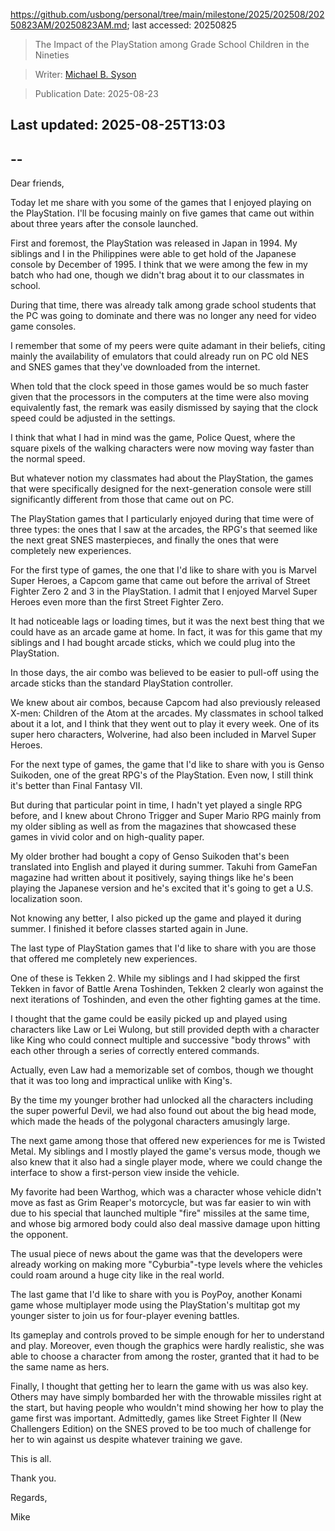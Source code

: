 https://github.com/usbong/personal/tree/main/milestone/2025/202508/20250823AM/20250823AM.md; last accessed: 20250825

> The Impact of the PlayStation among Grade School Children in the Nineties

> Writer: [Michael B. Syson](https://www.linkedin.com/in/michaelsyson/)

> Publication Date: 2025-08-23

## Last updated: 2025-08-25T13:03

## --

Dear friends,

Today let me share with you some of the games that I enjoyed playing on the PlayStation. I'll be focusing mainly on five games that came out within about three years after the console launched.

First and foremost, the PlayStation was released in Japan in 1994. My siblings and I in the Philippines were able to get hold of the Japanese console by December of 1995. I think that we were among the few in my batch who had one, though we didn't brag about it to our classmates in school.

During that time, there was already talk among grade school students that the PC was going to dominate and there was no longer any need for video game consoles. 

I remember that some of my peers were quite adamant in their beliefs, citing mainly the availability of emulators that could already run on PC old NES and SNES games that they've downloaded from the internet. 

When told that the clock speed in those games would be so much faster given that the processors in the computers at the time were also moving equivalently fast, the remark was easily dismissed by saying that the clock speed could be adjusted in the settings.

I think that what I had in mind was the game, Police Quest, where the square pixels of the walking characters were now moving way faster than the normal speed.

But whatever notion my classmates had about the PlayStation, the games that were specifically designed for the next-generation console were still significantly different from those that came out on PC.

The PlayStation games that I particularly enjoyed during that time were of three types: the ones that I saw at the arcades, the RPG's that seemed like the next great SNES masterpieces, and finally the ones that were completely new experiences.

For the first type of games, the one that I'd like to share with you is Marvel Super Heroes, a Capcom game that came out before the arrival of Street Fighter Zero 2 and 3 in the PlayStation. I admit that I enjoyed Marvel Super Heroes even more than the first Street Fighter Zero. 

It had noticeable lags or loading times, but it was the next best thing that we could have as an arcade game at home. In fact, it was for this game that my siblings and I had bought arcade sticks, which we could plug into the PlayStation. 

In those days, the air combo was believed to be easier to pull-off using the arcade sticks than the standard PlayStation controller. 

We knew about air combos, because Capcom had also previously released X-men: Children of the Atom at the arcades. My classmates in school talked about it a lot, and I think that they went out to play it every week. One of its super hero characters, Wolverine, had also been included in Marvel Super Heroes.

For the next type of games, the game that I'd like to share with you is Genso Suikoden, one of the great RPG's of the PlayStation. Even now, I still think it's better than Final Fantasy VII.

But during that particular point in time, I hadn't yet played a single RPG before, and I knew about Chrono Trigger and Super Mario RPG mainly from my older sibling as well as from the magazines that showcased these games in vivid color and on high-quality paper.

My older brother had bought a copy of Genso Suikoden that's been translated into English and played it during summer. Takuhi from GameFan magazine had written about it positively, saying things like he's been playing the Japanese version and he's excited that it's going to get a U.S. localization soon.

Not knowing any better, I also picked up the game and played it during summer. I finished it before classes started again in June. 

The last type of PlayStation games that I'd like to share with you are those that offered me completely new experiences.

One of these is Tekken 2. While my siblings and I had skipped the first Tekken in favor of Battle Arena Toshinden, Tekken 2 clearly won against the next iterations of Toshinden, and even the other fighting games at the time. 

I thought that the game could be easily picked up and played using characters like Law or Lei Wulong, but still provided depth with a character like King who could connect multiple and successive "body throws" with each other through a series of correctly entered commands.  

Actually, even Law had a memorizable set of combos, though we thought that it was too long and impractical unlike with King's. 

By the time my younger brother had unlocked all the characters including the super powerful Devil, we had also found out about the big head mode, which made the heads of the polygonal characters amusingly large. 

The next game among those that offered new experiences for me is Twisted Metal. My siblings and I mostly played the game's versus mode, though we also knew that it also had a single player mode, where we could change the interface to show a first-person view inside the vehicle.

My favorite had been Warthog, which was a character whose vehicle didn't move as fast as Grim Reaper's motorcycle, but was far easier to win with due to his special that launched multiple "fire" missiles at the same time, and whose big armored body could also deal massive damage upon hitting the opponent.

The usual piece of news about the game was that the developers were already working on making more "Cyburbia"-type levels where the vehicles could roam around a huge city like in the real world.

The last game that I'd like to share with you is PoyPoy, another Konami game whose multiplayer mode using the PlayStation's multitap got my younger sister to join us for four-player evening battles. 

Its gameplay and controls proved to be simple enough for her to understand and play. Moreover, even though the graphics were hardly realistic, she was able to choose a character from among the roster, granted that it had to be the same name as hers.  

Finally, I thought that getting her to learn the game with us was also key. Others may have simply bombarded her with the throwable missiles right at the start, but having people who wouldn't mind showing her how to play the game first was important. Admittedly, games like Street Fighter II (New Challengers Edition) on the SNES proved to be too much of challenge for her to win against us despite whatever training we gave.

This is all.

Thank you.

Regards,

Mike